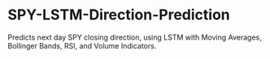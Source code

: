# SPY-LSTM-Direction-Prediction
Predicts next day SPY closing direction, using LSTM with Moving Averages, Bollinger Bands, RSI, and Volume Indicators.
